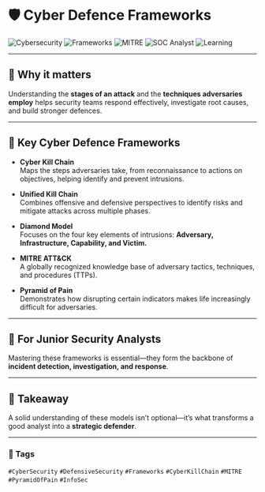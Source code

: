 # 🛡️ Cyber Defence Frameworks  

![Cybersecurity](https://img.shields.io/badge/Cybersecurity-Defense-blue?style=for-the-badge&logo=hackaday) 
![Frameworks](https://img.shields.io/badge/Frameworks-Security_Frameworks-green?style=for-the-badge&logo=securityscorecard) 
![MITRE](https://img.shields.io/badge/MITRE-ATT%26CK-orange?style=for-the-badge&logo=mitre) 
![SOC Analyst](https://img.shields.io/badge/Role-SOC_Analyst-purple?style=for-the-badge&logo=siemens) 
![Learning](https://img.shields.io/badge/Path-CySA%2B_Study-red?style=for-the-badge&logo=comptia)  

---

## 🔑 Why it matters  
Understanding the **stages of an attack** and the **techniques adversaries employ** helps security teams respond effectively, investigate root causes, and build stronger defences.  

---

## 📌 Key Cyber Defence Frameworks  

- **Cyber Kill Chain**  
  Maps the steps adversaries take, from reconnaissance to actions on objectives, helping identify and prevent intrusions.  

- **Unified Kill Chain**  
  Combines offensive and defensive perspectives to identify risks and mitigate attacks across multiple phases.  

- **Diamond Model**  
  Focuses on the four key elements of intrusions: **Adversary, Infrastructure, Capability, and Victim.**  

- **MITRE ATT&CK**  
  A globally recognized knowledge base of adversary tactics, techniques, and procedures (TTPs).  

- **Pyramid of Pain**  
  Demonstrates how disrupting certain indicators makes life increasingly difficult for adversaries.  

---

## 🎯 For Junior Security Analysts  
Mastering these frameworks is essential—they form the backbone of **incident detection, investigation, and response**.  

---

## 🚀 Takeaway  
A solid understanding of these models isn’t optional—it’s what transforms a good analyst into a **strategic defender**.  

---

### 🔖 Tags  
`#CyberSecurity` `#DefensiveSecurity` `#Frameworks` `#CyberKillChain` `#MITRE` `#PyramidOfPain` `#InfoSec`  

